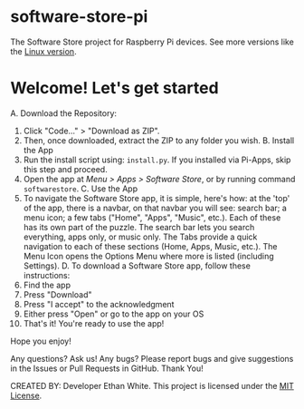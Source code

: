 # software-store-pi
The Software Store project for Raspberry Pi devices. See more versions like the [Linux version](https://github.com/BitCoreTech/software-store-linux).
# Welcome! Let's get started
A. Download the Repository:
   1. Click "Code..." > "Download as ZIP".
   2. Then, once downloaded, extract the ZIP to any folder you wish.
B. Install the App
   1. Run the install script using: `install.py`. If you installed via Pi-Apps, skip this step and proceed.
   2. Open the app at *Menu > Apps > Software Store*, or by running command `softwarestore`.
C. Use the App
   1. To navigate the Software Store app, it is simple, here's how: at the 'top' of the app, there is a navbar, on that navbar you will see: search bar; a menu icon; a few tabs ("Home", "Apps", "Music", etc.). Each of these has its own part of the puzzle. The search bar lets you search everything, apps only, or music only. The Tabs provide a quick navigation to each of these sections (Home, Apps, Music, etc.). The Menu Icon opens the Options Menu where more is listed (including Settings).
D. To download a Software Store app, follow these instructions:
   1. Find the app
   2. Press "Download"
   3. Press "I accept" to the acknowledgment
   4. Either press "Open" or go to the app on your OS
   5. That's it! You're ready to use the app!

Hope you enjoy!

Any questions? Ask us!
Any bugs? Please report bugs and give suggestions in the Issues or Pull Requests in GitHub.
Thank You!

CREATED BY: Developer Ethan White.
This project is licensed under the [MIT License](https://github.com/BitCoreTech/software-store-pi/blob/main/LICENSE).
